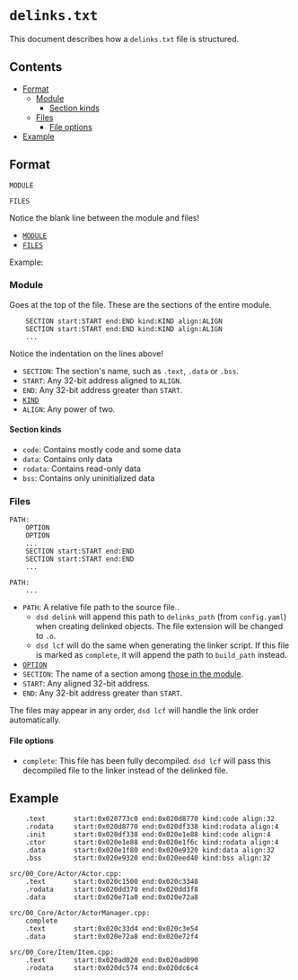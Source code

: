 # `delinks.txt`
This document describes how a `delinks.txt` file is structured.

## Contents
- [Format](#format)
    - [Module](#module)
        - [Section kinds](#section-kinds)
    - [Files](#files)
        - [File options](#file-options)
- [Example](#example)

## Format
```
MODULE

FILES
```
Notice the blank line between the module and files!

- [`MODULE`](#module)
- [`FILES`](#files)

Example:

### Module
Goes at the top of the file. These are the sections of the entire module.

```
    SECTION start:START end:END kind:KIND align:ALIGN
    SECTION start:START end:END kind:KIND align:ALIGN
    ...
```
Notice the indentation on the lines above!

- `SECTION`: The section's name, such as `.text`, `.data` or `.bss`.
- `START`: Any 32-bit address aligned to `ALIGN`.
- `END`: Any 32-bit address greater than `START`.
- [`KIND`](#section-kinds)
- `ALIGN`: Any power of two.

#### Section kinds
- `code`: Contains mostly code and some data
- `data`: Contains only data
- `rodata`: Contains read-only data
- `bss`: Contains only uninitialized data

### Files
```
PATH:
    OPTION
    OPTION
    ...
    SECTION start:START end:END
    SECTION start:START end:END
    ...

PATH:
    ...
```

- `PATH`: A relative file path to the source file..
    - `dsd delink` will append this path to `delinks_path` (from `config.yaml`) when creating delinked objects. The file extension will be changed to `.o`.
    - `dsd lcf` will do the same when generating the linker script. If this file is marked as `complete`, it will append the path to `build_path` instead.
- [`OPTION`](#file-options)
- `SECTION`: The name of a section among [those in the module](#module).
- `START`: Any aligned 32-bit address.
- `END`: Any 32-bit address greater than `START`.

The files may appear in any order, `dsd lcf` will handle the link order automatically.

#### File options
- `complete`: This file has been fully decompiled. `dsd lcf` will pass this decompiled file to the linker instead of the delinked file.

## Example
```
    .text       start:0x020773c0 end:0x020d8770 kind:code align:32
    .rodata     start:0x020d8770 end:0x020df338 kind:rodata align:4
    .init       start:0x020df338 end:0x020e1e88 kind:code align:4
    .ctor       start:0x020e1e88 end:0x020e1f6c kind:rodata align:4
    .data       start:0x020e1f80 end:0x020e9320 kind:data align:32
    .bss        start:0x020e9320 end:0x020eed40 kind:bss align:32

src/00_Core/Actor/Actor.cpp:
    .text       start:0x020c1500 end:0x020c3348
    .rodata     start:0x020dd370 end:0x020dd3f8
    .data       start:0x020e71a0 end:0x020e72a8

src/00_Core/Actor/ActorManager.cpp:
    complete
    .text       start:0x020c33d4 end:0x020c3e54
    .data       start:0x020e72a8 end:0x020e72f4

src/00_Core/Item/Item.cpp:
    .text       start:0x020ad020 end:0x020ad090
    .rodata     start:0x020dc574 end:0x020dc6c4
```
